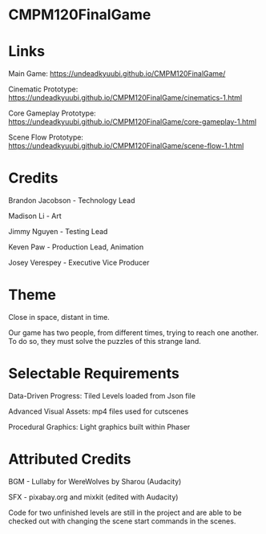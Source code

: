 # CMPM120FinalGame

# Links  
Main Game: https://undeadkyuubi.github.io/CMPM120FinalGame/

Cinematic Prototype: https://undeadkyuubi.github.io/CMPM120FinalGame/cinematics-1.html

Core Gameplay Prototype: https://undeadkyuubi.github.io/CMPM120FinalGame/core-gameplay-1.html

Scene Flow Prototype: https://undeadkyuubi.github.io/CMPM120FinalGame/scene-flow-1.html

# Credits
Brandon Jacobson - Technology Lead 

Madison Li - Art 

Jimmy Nguyen - Testing Lead  

Keven Paw - Production Lead, Animation  

Josey Verespey - Executive Vice Producer


# Theme  
Close in space, distant in time.

Our game has two people, from different times, trying to reach one another. To do so, they must solve the puzzles of this strange land.

# Selectable Requirements
Data-Driven Progress: Tiled Levels loaded from Json file

Advanced Visual Assets: mp4 files used for cutscenes

Procedural Graphics: Light graphics built within Phaser


# Attributed Credits
BGM - Lullaby for WereWolves by Sharou (Audacity)  

SFX - pixabay.org and mixkit (edited with Audacity)  

Code for two unfinished levels are still in the project and are able to be checked out with changing the scene start commands in the scenes.

